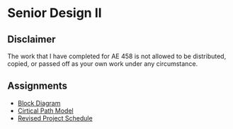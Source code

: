 # Senior Design II

## Disclaimer
The work that I have completed for AE 458 is not allowed to be distributed,
copied, or passed off as your own work under any circumstance.

## Assignments
- [Block Diagram](https://github.com/ajchili/coursework/blob/master/ae_458/block_diagram.pdf)
- [Cirtical Path Model](https://github.com/ajchili/coursework/blob/master/ae_458/critical_path.pdf)
- [Revised Project Schedule](https://github.com/ajchili/coursework/blob/master/ae_458/revised_project_schedule.pdf)